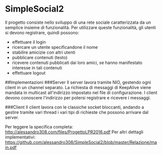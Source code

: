 # SimpleSocial2

Il progetto consiste nello sviluppo di una rete sociale caratterizzata da un semplice insieme di funzionalità. Per utilizzare queste funzionalità, gli utenti si devono registrare, quindi possono:

- effettuare il login
- ricercare un utente specificandone il nome
- stabilire amicizie con altri utenti
- pubblicare contenuti (testo)
- ricevere contenuti pubblicati dai loro amici, se hanno manifestato interesse in tali
contenuti
- effettuare logout

##Implementazioni
###Server
Il server lavora tramite NIO, gestendo ogni client in un channel separato. 
La richiesta di messaggi di KeepAlive viene mandata in multicast all'indirizzo impostato nel file di configurazione.
I client devono conoscere l'indirizzo per potersi registrare e ricevere i messaggi.

###Client
Il client lavora con le classiche socket bloccanti, andando a gestire tramite vari thread i vari tipi di
richieste che possono arrivare dal server.

Per leggere la specifica completa: http://alessandro308.com/files/ProgettoLPR2016.pdf
Per altri dettagli implementativi: https://github.com/alessandro308/SimpleSocial2/blob/master/Relazione/main.pdf
